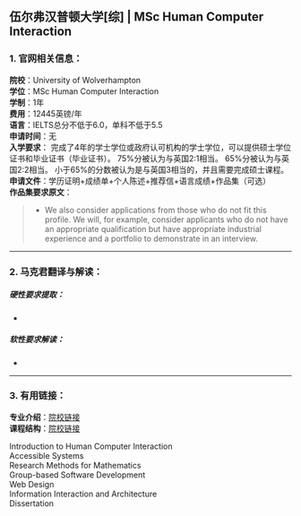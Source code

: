 ## 伍尔弗汉普顿大学[综] | MSc Human Computer Interaction


### 1. 官网相关信息：

**院校**：University of Wolverhampton  
**学位**：MSc Human Computer Interaction  
**学制**：1年  
**费用**：12445英镑/年  
**语言**：IELTS总分不低于6.0，单科不低于5.5     
**申请时间**：无  
**入学要求**：
完成了4年的学士学位或政府认可机构的学士学位，可以提供硕士学位证书和毕业证书（毕业证书）。
75%分被认为与英国2:1相当。
65%分被认为与英国2:2相当。
小于65%的分数被认为是与英国3相当的，并且需要完成硕士课程。  
**申请文件**：学历证明+成绩单+个人陈述+推荐信+语言成绩+作品集（可选）  
**作品集要求原文**：   
> - We also consider applications from those who do not fit this profile. We will, for example, consider applicants who do not have an appropriate qualification but have appropriate industrial experience and a portfolio to demonstrate in an interview.

---


### 2. 马克君翻译与解读：

##### 硬性要求提取：
- 



##### 软性要求解读：
- 


---


### 3. 有用链接：

**专业介绍**：[院校链接](https://courses.wlv.ac.uk/course.asp?code=CS024P31UVD)  
**课程结构**：[院校链接](https://courses.wlv.ac.uk/course.asp?code=CS024P31UVD)  

Introduction to Human Computer Interaction  
Accessible Systems  
Research Methods for Mathematics  
Group-based Software Development  
Web Design  
Information Interaction and Architecture  
Dissertation  
  

